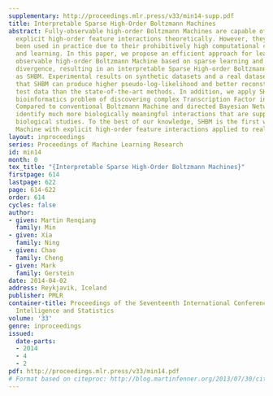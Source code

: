 ```yaml
---
supplementary: http://proceedings.mlr.press/v33/min14-supp.pdf
title: Interpretable Sparse High-Order Boltzmann Machines
abstract: Fully-observable high-order Boltzmann Machines are capable of identifying
  explicit high-order feature interactions theoretically. However, they have never
  been used in practice due to their prohibitively high computational cost for inference
  and learning. In this paper, we propose an efficient approach for learning a fully
  observable high-order Boltzmann Machine based on sparse learning and contrastive
  divergence, resulting in an interpretable Sparse High-order Boltzmann Machine, denoted
  as SHBM. Experimental results on synthetic datasets and a real dataset demonstrate
  that SHBM can produce higher pseudo-log-likelihood and better reconstructions on
  test data than the state-of-the-art methods. In addition, we apply SHBM to a challenging
  bioinformatics problem of discovering complex Transcription Factor interactions.
  Compared to conventional Boltzmann Machine and directed Bayesian Network, SHBM can
  identify much more biologically meaningful interactions that are supported by recent
  biological studies. To the best of our knowledge, SHBM is the first working Boltzmann
  Machine with explicit high-order feature interactions applied to real-world problems.
layout: inproceedings
series: Proceedings of Machine Learning Research
id: min14
month: 0
tex_title: "{Interpretable Sparse High-Order Boltzmann Machines}"
firstpage: 614
lastpage: 622
page: 614-622
order: 614
cycles: false
author:
- given: Martin Renqiang
  family: Min
- given: Xia
  family: Ning
- given: Chao
  family: Cheng
- given: Mark
  family: Gerstein
date: 2014-04-02
address: Reykjavik, Iceland
publisher: PMLR
container-title: Proceedings of the Seventeenth International Conference on Artificial
  Intelligence and Statistics
volume: '33'
genre: inproceedings
issued:
  date-parts:
  - 2014
  - 4
  - 2
pdf: http://proceedings.mlr.press/v33/min14.pdf
# Format based on citeproc: http://blog.martinfenner.org/2013/07/30/citeproc-yaml-for-bibliographies/
---
```

